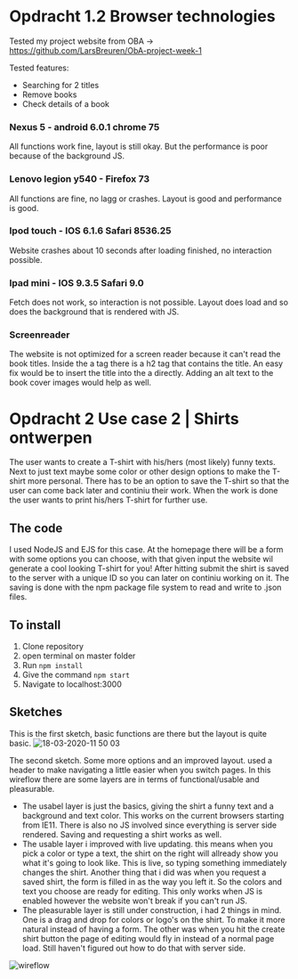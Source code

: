 # Opdracht 1.2 Browser technologies
Tested my project website from OBA -> https://github.com/LarsBreuren/ObA-project-week-1

Tested features:
- Searching for 2 titles
- Remove books
- Check details of a book


### Nexus 5 - android 6.0.1 chrome 75
All functions work fine, layout is still okay. But the performance is poor because of the background JS.

### Lenovo legion y540 - Firefox 73
All functions are fine, no lagg or crashes. Layout is good and performance is good.

### Ipod touch - IOS 6.1.6 Safari 8536.25 
Website crashes about 10 seconds after loading finished, no interaction possible.

### Ipad mini - IOS 9.3.5 Safari 9.0
Fetch does not work, so interaction is not possible. Layout does load and so does the background that is rendered with JS.

### Screenreader
The website is not optimized for a screen reader because it can't read the book titles. Inside the a tag there is a h2 tag that contains the title. An easy fix would be to insert the title into the a directly. Adding an alt text to the book cover images would help as well.


# Opdracht 2 Use case 2 | Shirts ontwerpen
The user wants to create a T-shirt with his/hers (most likely) funny texts. Next to just text maybe some color or other design options to make the T-shirt more personal. There has to be an option to save the T-shirt so that the user can come back later and continiu their work. When the work is done the user wants to print his/hers T-shirt for further use.

## The code
I used NodeJS and EJS for this case.
At the homepage there will be a form with some options you can choose, with that given input the website wil generate a cool looking T-shirt for you! After hitting submit the shirt is saved to the server with a unique ID so you can later on continiu working on it. The saving is done with the npm package file system to read and write to .json files.


## To install
1. Clone repository
2. open terminal on master folder
3. Run `npm install`
4. Give the command `npm start`
5. Navigate to localhost:3000




## Sketches
This is the first sketch, basic functions are there but the layout is quite basic.
![18-03-2020-11 50 03](https://user-images.githubusercontent.com/43336468/76953364-e0c9c680-690e-11ea-9392-df6b7143f6cb.jpg)

The second sketch. Some more options and an improved layout. used a header to make navigating a little easier when you switch pages.
In this wireflow there are some layers are in terms of functional/usable and pleasurable.
- The usabel layer is just the basics, giving the shirt a funny text and a background and text color. This works on the current browsers starting from IE11. There is also no JS involved since everything is server side rendered. Saving and requesting a shirt works as well.
- The usable layer i improved with live updating. this means when you pick a color or type a text, the shirt on the right will allready show you what it's going to look like. This is live, so typing something immediately changes the shirt. Another thing that i did was when you request a saved shirt, the form is filled in as the way you left it. So the colors and text you choose are ready for editing. This only works when JS is enabled however the website won't break if you can't run JS.
- The pleasurable layer is still under construction, i had 2 things in mind. One is a drag and drop for colors or logo's on the shirt. To make it more natural instead of having a form. The other was when you hit the create shirt button the page of editing would fly in instead of a normal page load. Still haven't figured out how to do that with server side. 

![wireflow](https://user-images.githubusercontent.com/43336468/78012741-b8e25600-7345-11ea-942b-957eef59e26b.jpg)





